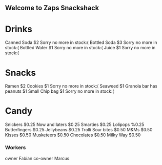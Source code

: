 ## Welcome to Zaps Snackshack

# Drinks
Canned Soda $2 Sorry no more in stock:( 
Bottled Soda $3 Sorry no more in stock:(
Bottled Water $1 Sorry no more in stock:(
Juice $1 Sorry no more in stock:(
# Snacks
Ramen $2
Cookies $1 Sorry no more in stock:(
Seaweed $1
Granola bar has peanuts $1
Small Chip bag $1 Sorry no more in stock:(
# Candy
Snickers $0.25
Now and laters $0.25
Smarties $0.25
Lolipops %0.25
Butterfingers $0.25
Jellybeans $0.25
Trolli Sour bites $0.50
M&Ms $0.50
Kisses $0.50
Musketeers $0.50
Chocolates $0.50
Milky Way $0.50
### Workers
owner Fabian
co-owner Marcus
